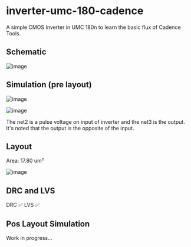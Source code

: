 # inverter-umc-180-cadence

A simple CMOS Inverter in UMC 180n to learn the basic flux of Cadence Tools.

## Schematic

![image](https://github.com/hugodiasg/inverter-umc-180-cadence/assets/80465879/83869f7d-7447-4e63-ba5a-69fe057c1ff9)

## Simulation (pre layout)

![image](https://github.com/hugodiasg/inverter-umc-180-cadence/assets/80465879/771b1750-99ef-4f0d-a837-d621a5cf945a)

![image](https://github.com/hugodiasg/inverter-umc-180-cadence/assets/80465879/9ecb398f-eb57-4c23-aa73-d8c22ea22eb9)

The net2 is a pulse voltage on input of inverter and the net3 is the output. It's noted that the output is the opposite of the input.

## Layout

Area: 17.80 um²

![image](https://github.com/hugodiasg/inverter-umc-180-cadence/assets/80465879/b97823c0-a5df-493f-a38b-bdfaa543415a)

## DRC and LVS
DRC ✅
LVS ✅

## Pos Layout Simulation
Work in progress...

